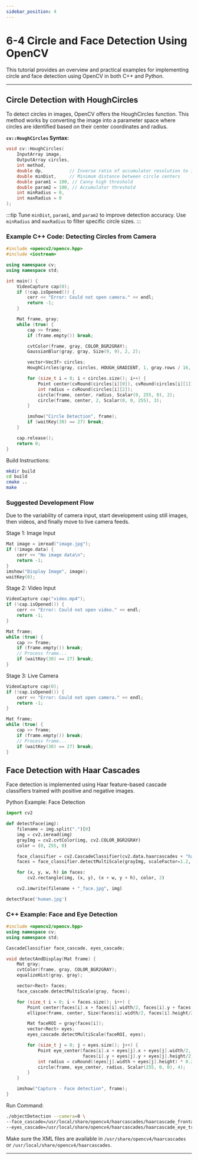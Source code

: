 ```yaml
---
sidebar_position: 4
---
```


# 6-4 Circle and Face Detection Using OpenCV
This tutorial provides an overview and practical examples for implementing circle and face detection using OpenCV in both C++ and Python.

---

## Circle Detection with HoughCircles
To detect circles in images, OpenCV offers the HoughCircles function. This method works by converting the image into a parameter space where circles are identified based on their center coordinates and radius.

**`cv::HoughCircles` Syntax:**
```cpp
void cv::HoughCircles(
    InputArray image,
    OutputArray circles,
    int method,
    double dp,          // Inverse ratio of accumulator resolution to image resolution
    double minDist,     // Minimum distance between circle centers
    double param1 = 100, // Canny high threshold
    double param2 = 100, // Accumulator threshold
    int minRadius = 0,
    int maxRadius = 0
);
```

:::tip
Tune `minDist`, `param1`, and `param2` to improve detection accuracy. Use `minRadius` and `maxRadius` to filter specific circle sizes.
:::

### Example C++ Code: Detecting Circles from Camera
```cpp
#include <opencv2/opencv.hpp>
#include <iostream>

using namespace cv;
using namespace std;

int main() {
    VideoCapture cap(0);
    if (!cap.isOpened()) {
        cerr << "Error: Could not open camera." << endl;
        return -1;
    }

    Mat frame, gray;
    while (true) {
        cap >> frame;
        if (frame.empty()) break;

        cvtColor(frame, gray, COLOR_BGR2GRAY);
        GaussianBlur(gray, gray, Size(9, 9), 2, 2);

        vector<Vec3f> circles;
        HoughCircles(gray, circles, HOUGH_GRADIENT, 1, gray.rows / 16, 100, 30, 10, 100);

        for (size_t i = 0; i < circles.size(); i++) {
            Point center(cvRound(circles[i][0]), cvRound(circles[i][1]));
            int radius = cvRound(circles[i][2]);
            circle(frame, center, radius, Scalar(0, 255, 0), 2);
            circle(frame, center, 2, Scalar(0, 0, 255), 3);
        }

        imshow("Circle Detection", frame);
        if (waitKey(30) == 27) break;
    }

    cap.release();
    return 0;
}
```

Build Instructions:
```bash
mkdir build
cd build
cmake ..
make
```

### Suggested Development Flow
Due to the variability of camera input, start development using still images, then videos, and finally move to live camera feeds.

Stage 1: Image Input
```cpp
Mat image = imread("image.jpg");
if (!image.data) {
    cerr << "No image data\n";
    return -1;
}
imshow("Display Image", image);
waitKey(0);
```

Stage 2: Video Input
```cpp
VideoCapture cap("video.mp4");
if (!cap.isOpened()) {
    cerr << "Error: Could not open video." << endl;
    return -1;
}

Mat frame;
while (true) {
    cap >> frame;
    if (frame.empty()) break;
    // Process frame...
    if (waitKey(30) == 27) break;
}
```

Stage 3: Live Camera
```cpp
VideoCapture cap(0);
if (!cap.isOpened()) {
    cerr << "Error: Could not open camera." << endl;
    return -1;
}

Mat frame;
while (true) {
    cap >> frame;
    if (frame.empty()) break;
    // Process frame...
    if (waitKey(30) == 27) break;
}
```

## Face Detection with Haar Cascades
Face detection is implemented using Haar feature-based cascade classifiers trained with positive and negative images.

Python Example: Face Detection
```python
import cv2

def detectFace(img):
    filename = img.split(".")[0]
    img = cv2.imread(img)
    grayImg = cv2.cvtColor(img, cv2.COLOR_BGR2GRAY)
    color = (0, 255, 0)

    face_classifier = cv2.CascadeClassifier(cv2.data.haarcascades + "haarcascade_frontalface_default.xml")
    faces = face_classifier.detectMultiScale(grayImg, scaleFactor=1.2, minNeighbors=3, minSize=(32, 32))

    for (x, y, w, h) in faces:
        cv2.rectangle(img, (x, y), (x + w, y + h), color, 2)

    cv2.imwrite(filename + "_face.jpg", img)

detectFace('human.jpg')
```

### C++ Example: Face and Eye Detection

```cpp
#include <opencv2/opencv.hpp>
using namespace cv;
using namespace std;

CascadeClassifier face_cascade, eyes_cascade;

void detectAndDisplay(Mat frame) {
    Mat gray;
    cvtColor(frame, gray, COLOR_BGR2GRAY);
    equalizeHist(gray, gray);

    vector<Rect> faces;
    face_cascade.detectMultiScale(gray, faces);

    for (size_t i = 0; i < faces.size(); i++) {
        Point center(faces[i].x + faces[i].width/2, faces[i].y + faces[i].height/2);
        ellipse(frame, center, Size(faces[i].width/2, faces[i].height/2), 0, 0, 360, Scalar(255, 0, 255), 4);

        Mat faceROI = gray(faces[i]);
        vector<Rect> eyes;
        eyes_cascade.detectMultiScale(faceROI, eyes);

        for (size_t j = 0; j < eyes.size(); j++) {
            Point eye_center(faces[i].x + eyes[j].x + eyes[j].width/2,
                             faces[i].y + eyes[j].y + eyes[j].height/2);
            int radius = cvRound((eyes[j].width + eyes[j].height) * 0.25);
            circle(frame, eye_center, radius, Scalar(255, 0, 0), 4);
        }
    }

    imshow("Capture - Face detection", frame);
}
```

Run Command:

```bash
./objectDetection --camera=0 \
--face_cascade=/usr/local/share/opencv4/haarcascades/haarcascade_frontalface_alt.xml \
--eyes_cascade=/usr/local/share/opencv4/haarcascades/haarcascade_eye_tree_eyeglasses.xml
```

Make sure the XML files are available in `/usr/share/opencv4/haarcascades` or `/usr/local/share/opencv4/haarcascades`.

---